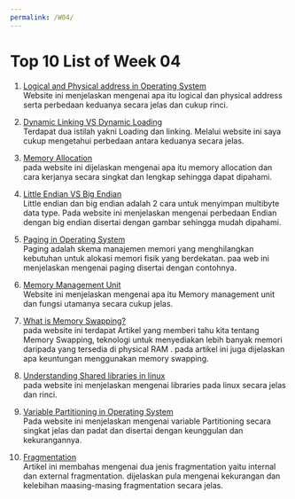 ```yaml
---
permalink: /W04/
---
```


# Top 10 List of Week 04

1. [Logical and Physical address in Operating System](https://www.geeksforgeeks.org/logical-and-physical-address-in-operating-system/)<br>
Website ini menjelaskan mengenai apa itu logical dan physical address serta perbedaan keduanya secara jelas dan cukup rinci.

2. [Dynamic Linking VS Dynamic Loading](https://www.baeldung.com/cs/dynamic-linking-vs-dynamic-loading)<br>
Terdapat dua istilah yakni Loading dan linking. Melalui website ini saya cukup mengetahui perbedaan antara keduanya secara jelas.

3. [Memory Allocation](http://www.cs.uah.edu/~rcoleman/Common/C_Reference/MemoryAlloc.html)<br>
pada website ini dijelaskan mengenai apa itu memory allocation dan cara kerjanya secara singkat dan lengkap sehingga dapat dipahami.

4. [Little Endian VS Big Endian](https://levelup.gitconnected.com/little-endian-vs-big-endian-eb2a2c3a9135)<br>
Little endian dan big endian adalah 2 cara untuk menyimpan multibyte  data type. Pada website ini menjelaskan mengenai perbedaan Endian dengan big endian disertai dengan gambar sehingga mudah dipahami. 

5. [Paging in Operating System](https://www.geeksforgeeks.org/paging-in-operating-system/)<br>
Paging adalah skema manajemen memori yang menghilangkan kebutuhan untuk alokasi memori fisik yang berdekatan. paa web ini menjelaskan mengenai paging disertai dengan contohnya.

6. [Memory Management Unit](https://www.techopedia.com/definition/4768/memory-management-unit-mmu)<br>
Website ini menjelaskan mengenai apa itu Memory management unit dan fungsi utamanya secara cukup jelas.

7. [What is Memory Swapping?](https://www.enterprisestorageforum.com/hardware/what-is-memory-swapping/)<br>
pada website ini terdapat Artikel yang memberi tahu kita tentang Memory Swapping, teknologi untuk menyediakan lebih banyak memori daripada yang tersedia di physical RAM . pada artikel ini juga dijelaskan apa keuntungan menggunakan memory swapping.

8. [Understanding Shared libraries in linux](https://www.tecmint.com/understanding-shared-libraries-in-linux/)<br>
pada website ini menjelaskan mengenai libraries pada linux secara jelas dan rinci.

9. [Variable Partitioning in Operating System](https://www.geeksforgeeks.org/variable-or-dynamic-partitioning-in-operating-system/)<br>
Pada website ini menjelaskan mengenai variable Partitioning secara singkat jelas dan padat dan disertai dengan keunggulan dan kekurangannya.

10. [Fragmentation](https://prepinsta.com/operating-systems/fragmentation/)<br>
Artikel ini membahas mengenai dua jenis fragmentation yaitu internal dan external fragmentation. dijelaskan pula mengenai kekurangan dan kelebihan maasing-masing fragmentation secara jelas. 

